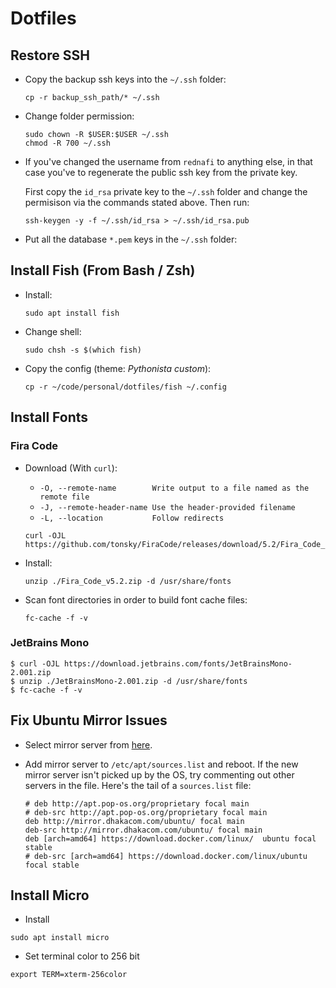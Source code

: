# Dotfiles

## Restore SSH

* Copy the backup ssh keys into the `~/.ssh` folder:

    ```
    cp -r backup_ssh_path/* ~/.ssh
    ```

* Change folder permission:

    ```
    sudo chown -R $USER:$USER ~/.ssh
    chmod -R 700 ~/.ssh
    ```
* If you've changed the username from `rednafi` to anything else, in that case you've to regenerate the public ssh key from the private key.

    First copy the `id_rsa` private key to the `~/.ssh` folder and change the permisison via the commands stated above. Then run:

    ```
    ssh-keygen -y -f ~/.ssh/id_rsa > ~/.ssh/id_rsa.pub
    ```

* Put all the database `*.pem` keys in the `~/.ssh` folder:

## Install Fish (From Bash / Zsh)

* Install:

    ```
    sudo apt install fish
    ```

* Change shell:

    ```
    sudo chsh -s $(which fish)
    ```
* Copy the config (theme: *Pythonista custom*):

    ```
    cp -r ~/code/personal/dotfiles/fish ~/.config
    ```

## Install Fonts

### Fira Code

* Download (With `curl`):
    * `-O, --remote-name        Write output to a file named as the remote file`
    * `-J, --remote-header-name Use the header-provided filename`
    * `-L, --location           Follow redirects`

    ```
    curl -OJL https://github.com/tonsky/FiraCode/releases/download/5.2/Fira_Code_v5.2.zip
    ```

* Install:
    ```
    unzip ./Fira_Code_v5.2.zip -d /usr/share/fonts
    ```

* Scan font directories in order to build font cache files:
    ```
    fc-cache -f -v
    ```

### JetBrains Mono

```
$ curl -OJL https://download.jetbrains.com/fonts/JetBrainsMono-2.001.zip
$ unzip ./JetBrainsMono-2.001.zip -d /usr/share/fonts
$ fc-cache -f -v
```

## Fix Ubuntu Mirror Issues

* Select mirror server from [here](https://launchpad.net/ubuntu/+archivemirrors).

* Add mirror server to `/etc/apt/sources.list` and reboot. If the new mirror server isn't picked up by the OS, try commenting out other servers in the file. Here's the tail of a `sources.list` file:

    ```
    # deb http://apt.pop-os.org/proprietary focal main
    # deb-src http://apt.pop-os.org/proprietary focal main
    deb http://mirror.dhakacom.com/ubuntu/ focal main
    deb-src http://mirror.dhakacom.com/ubuntu/ focal main
    deb [arch=amd64] https://download.docker.com/linux/  ubuntu focal stable
    # deb-src [arch=amd64] https://download.docker.com/linux/ubuntu focal stable
    ```


## Install Micro

* Install

```
sudo apt install micro
```

* Set terminal color to 256 bit

```
export TERM=xterm-256color
```
